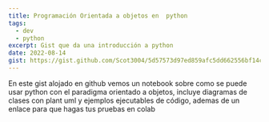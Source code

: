 ```yaml
---
title: Programación Orientada a objetos en  python
tags:
  - dev
  - python
excerpt: Gist que da una introducción a python
date: 2022-08-14
gist: https://gist.github.com/Scot3004/5d57573d97ed859afc5dd662556bf14c
---
```


En este gist alojado en github vemos un notebook sobre como se puede usar python con el paradigma orientado a objetos, incluye diagramas de clases con plant uml y ejemplos ejecutables de código, ademas de un enlace para que hagas tus pruebas en colab
